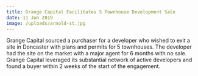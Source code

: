 ```yaml
---
title: Grange Capital Facilitates 5 Townhouse Development Sale
date: 11 Jun 2019
image: /uploads/arnold-st.jpg
---
```

Grange Capital sourced a purchaser for a developer who wished to exit a site in Doncaster with plans and permits for 5 townhouses. The developer had the site on the market with a major agent for 6 months with no sale. Grange Capital leveraged its substantial network of active developers and found a buyer within 2 weeks of the start of the engagement.
